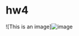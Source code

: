 # hw4


![This is an image]![image](https://user-images.githubusercontent.com/107684179/185781133-08fcc3e7-3e69-4e11-91c4-af824dcc697e.png)
